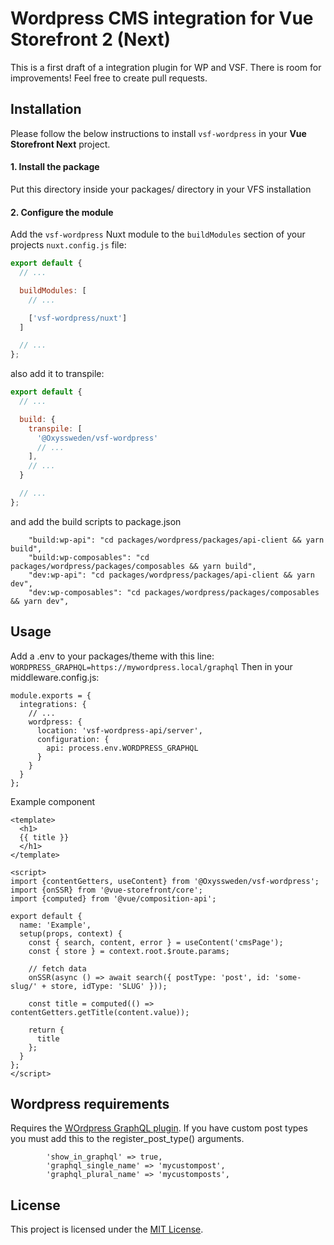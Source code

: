 # Wordpress CMS integration for Vue Storefront 2 (Next)

This is a first draft of a integration plugin for WP and VSF. There is room for improvements! Feel free to create pull requests.

Installation
----------------------------------------------------------------

Please follow the below instructions to install `vsf-wordpress` in your **Vue Storefront Next** project.

#### 1. Install the package

Put this directory inside your packages/ directory in your VFS installation

#### 2. Configure the module

Add the `vsf-wordpress` Nuxt module to the `buildModules` section of your projects `nuxt.config.js` file:

```js
export default {
  // ...

  buildModules: [
    // ...

    ['vsf-wordpress/nuxt']
  ]

  // ...
};
```
also add it to transpile:  
```js
export default {
  // ...

  build: {
    transpile: [
      '@Oxyssweden/vsf-wordpress'
      // ...
    ],
    // ...
  }

  // ...
};
```
and add the build scripts to package.json
```
    "build:wp-api": "cd packages/wordpress/packages/api-client && yarn build",
    "build:wp-composables": "cd packages/wordpress/packages/composables && yarn build",
    "dev:wp-api": "cd packages/wordpress/packages/api-client && yarn dev",
    "dev:wp-composables": "cd packages/wordpress/packages/composables && yarn dev",
```

Usage
----------------------------------------------------------------
Add a .env to your packages/theme with this line:
`WORDPRESS_GRAPHQL=https://mywordpress.local/graphql`
Then in your middleware.config.js:
```
module.exports = {
  integrations: {
    // ...
    wordpress: {
      location: 'vsf-wordpress-api/server',
      configuration: {
        api: process.env.WORDPRESS_GRAPHQL
      }
    }
  }
};
```
Example component
```
<template>
  <h1>
  {{ title }}
  </h1>
</template>

<script>
import {contentGetters, useContent} from '@Oxyssweden/vsf-wordpress';
import {onSSR} from '@vue-storefront/core';
import {computed} from '@vue/composition-api';

export default {
  name: 'Example',
  setup(props, context) {
    const { search, content, error } = useContent('cmsPage');
    const { store } = context.root.$route.params;

    // fetch data
    onSSR(async () => await search({ postType: 'post', id: 'some-slug/' + store, idType: 'SLUG' }));

    const title = computed(() => contentGetters.getTitle(content.value));

    return {
      title
    };
  }
};
</script>
```

Wordpress requirements
----------------------------------------------------------------
Requires the [WOrdpress GraphQL plugin](https://www.wpgraphql.com/). If you have custom post types you must add this to the register_post_type() arguments.
```
        'show_in_graphql' => true,
        'graphql_single_name' => 'mycustompost',
        'graphql_plural_name' => 'mycustomposts',
```


License
----------------------------------------------------------------

This project is licensed under the [MIT License](LICENSE).
